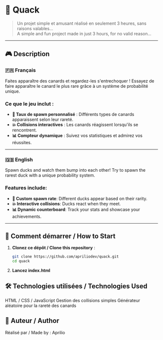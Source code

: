 # 🦆 **Quack**

> Un projet simple et amusant réalisé en seulement 3 heures, sans raisons valables...  
> A simple and fun project made in just 3 hours, for no valid reason...

---

## 🎮 **Description**

### 🇫🇷 Français  
Faites apparaître des canards et regardez-les s'entrechoquer ! Essayez de faire apparaître le canard le plus rare grâce à un système de probabilité unique.

### Ce que le jeu inclut :  
- **🎲 Taux de spawn personnalisé** : Différents types de canards apparaissent selon leur rareté.  
- **💥 Collisions interactives** : Les canards réagissent lorsqu'ils se rencontrent.  
- **📊 Compteur dynamique** : Suivez vos statistiques et admirez vos réussites.

---

### 🇬🇧 English  
Spawn ducks and watch them bump into each other! Try to spawn the rarest duck with a unique probability system.

### Features include:  
- **🎲 Custom spawn rate**: Different ducks appear based on their rarity.  
- **💥 Interactive collisions**: Ducks react when they meet.  
- **📊 Dynamic counterboard**: Track your stats and showcase your achievements.

---

## 🚀 **Comment démarrer / How to Start**

1. **Clonez ce dépôt / Clone this repository** :  
   ```bash
   git clone https://github.com/apriliodev/quack.git
   cd quack
   ```
2. **Lancez index.html**

## 🛠️ **Technologies utilisées / Technologies Used**

HTML / CSS / JavaScript 
Gestion des collisions simples
Générateur aléatoire pour la rareté des canards

## 👤 **Auteur / Author**
Réalisé par / Made by : Aprilio
